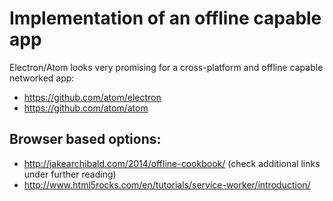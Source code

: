 # Implementation of an offline capable app

Electron/Atom looks very promising for a cross-platform and offline capable networked app:

* https://github.com/atom/electron
* https://github.com/atom/atom

## Browser based options:

* http://jakearchibald.com/2014/offline-cookbook/
  (check additional links under further reading)
* http://www.html5rocks.com/en/tutorials/service-worker/introduction/
